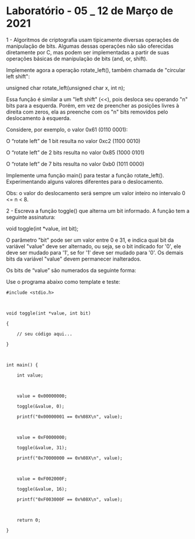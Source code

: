 # Laboratório - 05 _ 12 de Março de 2021

1 - Algoritmos de criptografia usam tipicamente diversas operações de manipulação de bits. Algumas dessas operações não são oferecidas diretamente por C, mas podem ser implementadas a partir de suas operações básicas de manipulação de bits (and, or, shift).

Implemente agora a operação rotate_left(), também chamada de "circular left shift":

  unsigned char rotate_left(unsigned char x, int n);

Essa função é similar a um "left shift" (<<), pois desloca seu operando "n" bits para a esquerda. Porém, em vez de preencher as posições livres à direita com zeros, ela as preenche com os "n" bits removidos pelo deslocamento à esquerda.


Considere, por exemplo, o valor 0x61 (0110 0001):

O “rotate left” de 1 bit resulta no valor 0xc2 (1100 0010)

O “rotate left” de 2 bits resulta no valor 0x85 (1000 0101)

O “rotate left” de 7 bits resulta no valor 0xb0 (1011 0000) 

Implemente uma função main() para testar a função rotate_left(). Experimentando alguns valores diferentes para o deslocamento.

Obs: o valor do deslocamento será sempre um valor inteiro no intervalo 0 <= n < 8.

2 - Escreva a função toggle() que alterna um bit informado. A função tem a seguinte assinatura:

void toggle(int *value, int bit);

O parâmetro "bit" pode ser um valor entre 0 e 31, e indica qual bit da variável "value" deve ser alternado, ou seja, se o bit indicado for '0', ele deve ser mudado para '1', se for '1' deve ser mudado para '0'. Os demais bits da variável "value" devem permanecer inalterados.

Os bits de “value” são numerados da seguinte forma:


Use o programa abaixo como template e teste:

    #include <stdio.h>



    void toggle(int *value, int bit)

    {

        // seu código aqui...

    }



    int main() {

        int value;



        value = 0x00000000;

        toggle(&value, 0);

        printf("0x00000001 == 0x%08X\n", value);



        value = 0xF0000000;

        toggle(&value, 31);

        printf("0x70000000 == 0x%08X\n", value);



        value = 0xF002000F;

        toggle(&value, 16);

        printf("0xF003000F == 0x%08X\n", value);



        return 0;

    }